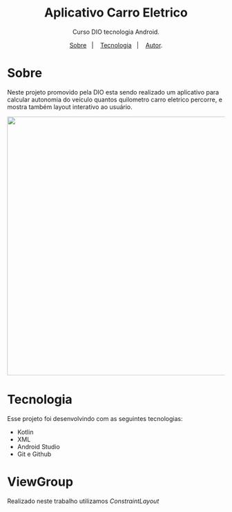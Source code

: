 <h1 align="center"> Aplicativo Carro Eletrico </h1>

<p align="center"> Curso DIO tecnologia Android. </p>

<p align="center">
<a href="#sobre">Sobre</a>&nbsp;&nbsp;&nbsp|&nbsp;&nbsp;&nbsp;
<a href="#tecnologia">Tecnologia</a>&nbsp;&nbsp;&nbsp|&nbsp;&nbsp;&nbsp;
<a href="#autor">Autor</a>.</p>

# Sobre

Neste projeto promovido pela DIO esta sendo realizado um aplicativo para calcular autonomia do veículo quantos quilometro carro eletrico percorre, e mostra também
layout interativo ao usuário.

<p align="center">
  
<img src="https://github.com/Daniela2319/AppEletricCar/assets/106537496/d700531d-2ab1-445f-a563-7fed6eacdd58" height="600" width="1000">
</p>


# Tecnologia
Esse projeto foi desenvolvindo com as seguintes tecnologias:

* Kotlin
* XML
* Android Studio
* Git e Github

# ViewGroup
  Realizado neste trabalho utilizamos _ConstraintLayout_
  
